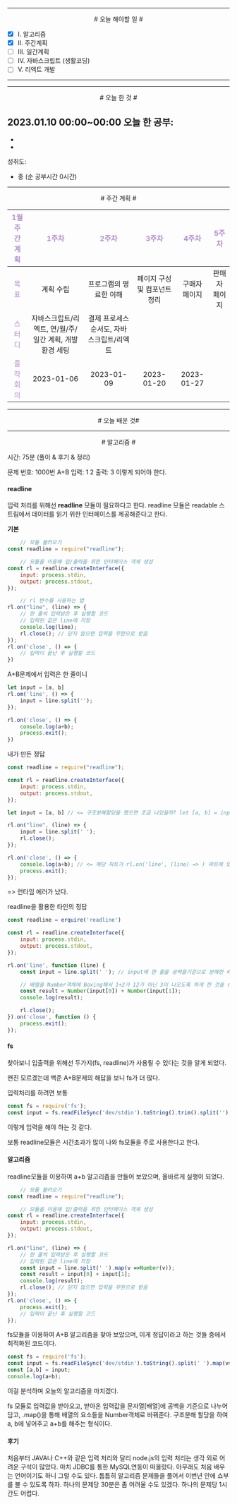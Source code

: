 

----

<div align='center'>
# 오늘 해야할 일 #
</div>

- [x]  Ⅰ. 알고리즘
- [x]  Ⅱ. 주간계획
- [ ]  Ⅲ. 일간계획
- [ ]  Ⅳ. 자바스크립트 (생활코딩)
- [ ]  Ⅴ. 리엑트 개발

----

----

<div align="center"># 오늘 한 것 #</div>

2023.01.10 00:00~00:00 
오늘 한 공부: 
- 
- 
- 

성취도: 
- 중 (순 공부시간 0시간)

----

<div align="center"># 주간 계획 #</div>

|<span style="color:#b28ecc">1월 주간계획</span>|<span style="color:#b28ecc">1주차</span>|<span style="color:#b28ecc">2주차</span>|<span style="color:#b28ecc">3주차</span>|<span style="color:#b28ecc">4주차</span>|<span style="color:#b28ecc">5주차</span>|
|:------:|:---:|:---:|:---:|:---:|:---:|
|<span style="color:#b28ecc">목표</span>| 계획 수립 | 프로그램의 명료한 이해 | 페이지 구성 및 컴포넌트 정리 | 구매자 페이지 | 판매자 페이지 |
|<span style="color:#b28ecc">스터디</span>| 자바스크립트/리엑트, 연/월/주/일간 계획, 개발환경 세팅 | 결제 프로세스 순서도, 자바스크립트/리엑트 |  |  |  |
|<span style="color:#b28ecc">졸작회의</span>| 2023-01-06 | 2023-01-09 | 2023-01-20 | 2023-01-27 |


----

<div align="center"># 오늘 배운 것#</div>

----

<div align="center"># 알고리즘 #</div>

시간: 75분 (풀이 & 후기 & 정리)

문제 번호: 1000번
A+B
입력: 1 2
출력: 3
이렇게 되어야 한다.

#### readline

입력 처리를 위해선 **readline** 모듈이 필요하다고 한다.
readline 모듈은 readable 스트림에서 데이터를 읽기 위한 인터페이스를 제공해준다고 한다.

**기본**
```js
	// 모듈 불러오기
const readline = require("readline");

	// 모듈을 이용해 입/출력을 위한 인터페이스 객체 생성
const rl = readline.createInterface({
	input: process.stdin,
	output: process.stdout,
});

	// rl 변수를 사용하는 법
rl.on("line", (line) => {
	// 한 줄씩 입력받은 후 실행할 코드
	// 입력된 값은 line에 저장
	console.log(line);
	rl.close(); // 닫지 않으면 입력을 무한으로 받음
});
rl.on('close', () => {
	// 입력이 끝난 후 실행할 코드
})

```

A+B문제에서 입력은 한 줄이니
```js
let input = [a, b]
rl.om('line', () => {
	input = line.split('');
});

rl.on('close', () => {
	console.log(a+b);
	process.exit();
})
```

내가 만든 정답
```js
const readline = require("readline");

const rl = readline.createInterface({
	input: process.stdin,
	output: process.stdout,
});

let input = [a, b] // <= 구조분해할당을 했으면 조금 나았을까? let [a, b] = input

rl.on("line", (line) => {
	input = line.split(' ');
	rl.close(); 
});

rl.on('close', () => {
    console.log(a+b); // <= 해당 파트가 rl.on('line', (line) => ) 파트에 있어야 한다.
    process.exit();
});
```
=> 런타임 에러가 났다.

readline을 활용한 타인의 정답
```js
const readline = erquire('readline')

const rl = readline.createInterface({
    input: process.stdin,
    output: process.stdout,
});

rl.on('line', function (line) {
    const input = line.split(' '); // input에 한 줄을 공백을기준으로 분해한 배열이다.

	// 배열을 Number객체에 Boxing해서 1+2가 12가 아닌 3이 나오도록 하게 한 것을 result변수에 저장
    const result = Number(input[0]) + Number(input[1]); 
    console.log(result);

    rl.close();
}).on('close', function () {
    process.exit();
});
```


#### fs

찾아보니
입출력을 위해선 두가지(fs, readline)가 사용될 수 있다는 것을 알게 되었다.

왠진 모르겠는데 백준 A+B문제의 해답을 보니 fs가 더 많다.

입력처리를 하려면 보통 
```js
const fs = require('fs');
const input = fs.readFileSync('dev/stdin').toString().trim().split('');
```
이렇게 입력을 해야 하는 것 같다.

보통 readline모듈은 시간초과가 많이 나와 fs모듈을 주로 사용한다고 한다.

#### 알고리즘

readline모듈을 이용하여 a+b 알고리즘을 만들어 보았으며,  올바르게 실행이 되었다.
```js
	// 모듈 불러오기
const readline = require("readline");

	// 모듈을 이용해 입/출력을 위한 인터페이스 객체 생성
const rl = readline.createInterface({
	input: process.stdin,
	output: process.stdout,
});

rl.on("line", (line) => {
	// 한 줄씩 입력받은 후 실행할 코드
	// 입력된 값은 line에 저장
	const input = line.split(' ').map(v =>Number(v));
    const result = input[0] + input[1];
    console.log(result);
	rl.close(); // 닫지 않으면 입력을 무한으로 받음
});
rl.on('close', () => {
    process.exit();
	// 입력이 끝난 후 실행할 코드
});
```

fs모듈을 이용하여 A+B 알고리즘을 찾아 보았으며, 이게 정답이라고 하는 것들 중에서 최적화된 코드이다.
```js
const fs = require('fs');
const input = fs.readFileSync('dev/stdin').toString().split(' ').map(v=>Number(v));
const [a,b] = input;
console.log(a+b);
```
이걸 분석하며 오늘의 알고리즘을 마치겠다.

fs 모듈로 입력값을 받아오고, 
받아온 입력값을 문자열[배열]에 공백을 기준으로 나누어 담고, 
.map()을 통해 배열의 요소들을 Number객체로 바꿔준다.
구조분해 할당을 하여 a, b에 넣어주고
a+b를 해주는 형식이다.
#### 후기
처음부터 JAVA나 C++와 같은 입력 처리와 달리 node.js의 입력 처리는 생각 외로 어려운 구석이 많았다.
마치 JDBC를 통한 MySQL연동이 떠올랐다.
아무래도 처음 배우는 언어이기도 하니 그럴 수도 있다.
틈틈히 알고리즘 문제들을 풀어서 이번년 안에 쇼부를 볼 수 있도록 하자.
하나의 문제당 30분은 좀 어려울 수도 있겠다.
하나의 문제당 1시간도 어렵다.

